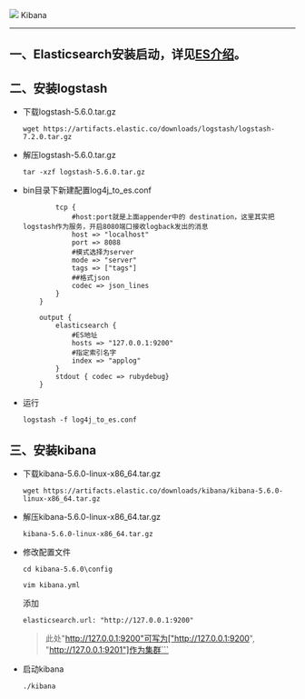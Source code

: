 ![](https://images.contentstack.io/v3/assets/bltefdd0b53724fa2ce/bltaeb7a6a4e9dc3735/5d07f07ddc3c021053898fa7/logo-kibana-24-color.svg) Kibana

- - -
## 一、Elasticsearch安装启动，详见[ES介绍](../../develop.orm/develop.orm.es/README.md)。
## 二、安装logstash
* 下载logstash-5.6.0.tar.gz

    ```wget https://artifacts.elastic.co/downloads/logstash/logstash-7.2.0.tar.gz```
* 解压logstash-5.6.0.tar.gz

    ```tar -xzf logstash-5.6.0.tar.gz ```
* bin目录下新建配置log4j_to_es.conf
    ```input {
            tcp {  
                #host:port就是上面appender中的 destination，这里其实把logstash作为服务，开启8080端口接收logback发出的消息
                host => "localhost"
                port => 8088
                #模式选择为server
                mode => "server"
                tags => ["tags"]
                ##格式json
                codec => json_lines
            }
        } 
        
        output {
            elasticsearch {
                #ES地址
                hosts => "127.0.0.1:9200"
                #指定索引名字
                index => "applog"
            }
            stdout { codec => rubydebug}
        }
    ```
* 运行

    ```logstash -f log4j_to_es.conf```
## 三、安装kibana
* 下载kibana-5.6.0-linux-x86_64.tar.gz

    ```wget https://artifacts.elastic.co/downloads/kibana/kibana-5.6.0-linux-x86_64.tar.gz```
* 解压kibana-5.6.0-linux-x86_64.tar.gz

    ```kibana-5.6.0-linux-x86_64.tar.gz```
* 修改配置文件

    ```cd kibana-5.6.0\config```
    
    ```vim kibana.yml```
    
    添加
    
    ```elasticsearch.url: "http://127.0.0.1:9200"```
    
    > 此处"http://127.0.0.1:9200"可写为["http://127.0.0.1:9200", "http://127.0.0.1:9201"]作为集群```
* 启动kibana

    ```./kibana```
